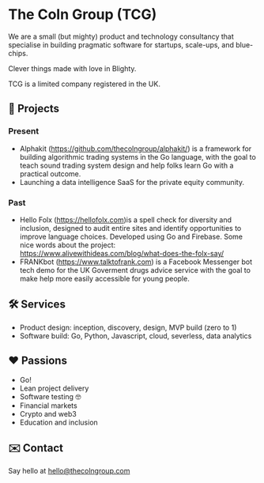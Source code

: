 # The Coln Group (TCG)

We are a small (but mighty) product and technology consultancy that specialise in building pragmatic software for startups, scale-ups, and blue-chips.

Clever things made with love in Blighty. 

TCG is a limited company registered in the UK. 

## 🚀 Projects

### Present

- Alphakit (https://github.com/thecolngroup/alphakit/) is a framework for building algorithmic trading systems in the Go language, with the goal to teach sound trading system design and help folks learn Go with a practical outcome.
- Launching a data intelligence SaaS for the private equity community.

### Past

- Hello Folx (<https://hellofolx.com>)is a spell check for diversity and inclusion, designed to audit entire sites and identify opportunities to improve language choices. Developed using Go and Firebase. Some nice words about the project: https://www.alivewithideas.com/blog/what-does-the-folx-say/
- FRANKbot (<https://www.talktofrank.com>) is a Facebook Messenger bot tech demo for the UK Goverment drugs advice service with the goal to make help more easily accessible for young people.

## 🛠 Services

- Product design: inception, discovery, design, MVP build (zero to 1)
- Software build: Go, Python, Javascript, cloud, severless, data analytics

## ❤️ Passions

- Go!
- Lean project delivery
- Software testing 🤓
- Financial markets
- Crypto and web3
- Education and inclusion

## ✉️ Contact

Say hello at hello@thecolngroup.com


